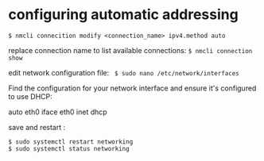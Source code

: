 
# configuring automatic addressing

`$ nmcli connecition modify <connection_name> ipv4.method auto 
`

replace connection name
to list available connections: 
`
$ nmcli connection show
`


edit network configuration file:
`
$ sudo nano /etc/network/interfaces`



Find the configuration for your network interface and ensure it's configured to use DHCP:

auto eth0
iface eth0 inet dhcp

save and restart : 
```
$ sudo systemctl restart networking
$ sudo systemctl status networking
```
